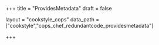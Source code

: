 +++
title = "ProvidesMetadata"
draft = false

layout = "cookstyle_cops"
data_path = ["cookstyle","cops_chef_redundantcode_providesmetadata"]

+++

<!-- The content of this page is automatically generated from the
cops_chef_redundantcode_providesmetadata.yml file in github.com/chef/cookstyle/blob/master/docs-chef-io/data/cookstyle/. -->
